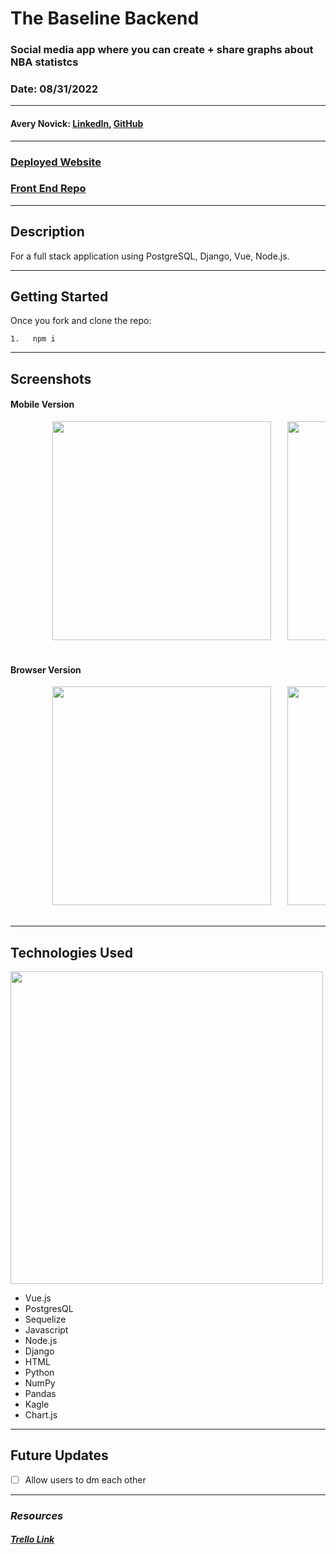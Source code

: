 # The Baseline Backend

### Social media app where you can create + share graphs about NBA statistcs

### Date: 08/31/2022

---

#### Avery Novick: <a href="https://www.linkedin.com/in/avery-novick/" target="_blank" rel="noreferrer">LinkedIn</a>, <a href="https://github.com/anovick1" target="_blank" rel="noreferrer">GitHub</a>

---

### <a href="https://baselinenovick.web.app/" target="_blank" rel="noreferrer">Deployed Website</a>

### <a href="https://github.com/anovick1/Baseline" target="_blank" rel="noreferrer">Front End Repo</a>

---

## Description

For a full stack application using PostgreSQL, Django, Vue, Node.js.

---

## Getting Started

Once you fork and clone the repo:

    1.   npm i

---

## Screenshots

#### Mobile Version

<div style= "center">
    <pre>
        <img src="images/mobile_register.png"  height="350">&nbsp;&nbsp;&nbsp;<img src="images/mobile_user_feed.png" height="350">&nbsp;&nbsp;&nbsp;<img src="images/mobile_edit_profile.png" height="350">&nbsp;&nbsp;&nbsp;<img src="images/mobile_matches.png" height="350">&nbsp;&nbsp;&nbsp;
    </pre>
</div>

#### Browser Version

<div style= "center">
    <pre>
        <img src="images/registration.png"  height="350">&nbsp;&nbsp;&nbsp;<img src="images/feed.png" height="350">&nbsp;&nbsp;&nbsp;<img src="images/edit.png" height="350">&nbsp;&nbsp;&nbsp;<img src="images/connections.png" height="350">&nbsp;&nbsp;&nbsp;
    </pre>
</div>

---

## Technologies Used

<img style="center" src=""  width="500">

- Vue.js
- PostgresQL
- Sequelize
- Javascript
- Node.js
- Django
- HTML
- Python
- NumPy
- Pandas
- Kagle
- Chart.js

---

## Future Updates

- [ ] Allow users to dm each other

---

### **_Resources_**

##### [Trello Link](https://trello.com/b/8MOoe2VG/baseline)
